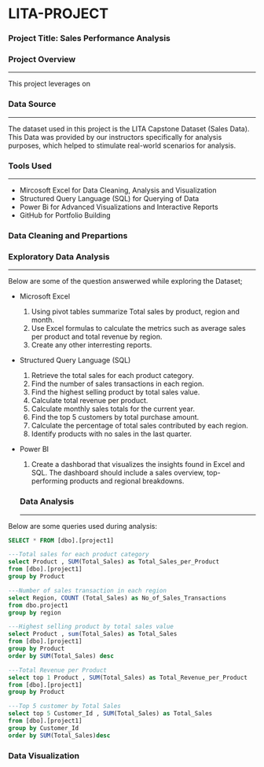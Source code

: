 # LITA-PROJECT

### Project Title: Sales Performance Analysis

### Project Overview
---
This project leverages on 

### Data Source
---
The dataset used in this project is the LITA Capstone Dataset (Sales Data). This Data was provided by our instructors specifically for analysis purposes, which helped to stimulate real-world scenarios for analysis.

### Tools Used
---
- Mircosoft Excel for Data Cleaning, Analysis and Visualization
- Structured Query Language (SQL) for Querying of Data
- Power Bi for Advanced Visualizations and Interactive Reports
- GitHub for Portfolio Building

 ### Data Cleaning and Prepartions

  ### Exploratory Data Analysis
  ---
  Below are some of the question answerwed while exploring the Dataset;
- Microsoft Excel
    1. Using pivot tables summarize Total sales by product, region and month.
    2. Use Excel formulas to calculate the metrics such as average sales per product and total revenue by region.
    3. Create any other interresting reports.

- Structured Query Language (SQL)
   1. Retrieve the total sales for each product category.
   2. Find the number of sales transactions in each region.
   3. Find the highest selling product by total sales value.
   4. Calculate total revenue per product.
   5. Calculate monthly sales totals for the current year.
   6. Find the top 5 customers by total purchase amount.
   7. Calculate the percentage of total sales contributed by each region.
   8. Identify products with no sales in the last quarter.

- Power BI
  1. Create a dashborad that visualizes the insights found in Excel and SQL. The dashboard should include a sales overview, top-performing products and regional breakdowns.
 
  ### Data Analysis
  ---
 Below are some queries used during analysis: 
```SQL
SELECT * FROM [dbo].[project1] 

---Total sales for each product category 
select Product , SUM(Total_Sales) as Total_Sales_per_Product
from [dbo].[project1]
group by Product

---Number of sales transaction in each region
select Region, COUNT (Total_Sales) as No_of_Sales_Transactions
from dbo.project1
group by region

---Highest selling product by total sales value
select Product , sum(Total_Sales) as Total_Sales
from [dbo].[project1]
group by Product
order by SUM(Total_Sales) desc

---Total Revenue per Product
select top 1 Product , SUM(Total_Sales) as Total_Revenue_per_Product
from [dbo].[project1]
group by Product

---Top 5 customer by Total Sales
select top 5 Customer_Id , SUM(Total_Sales) as Total_Sales
from [dbo].[project1]
group by Customer_Id
order by SUM(Total_Sales)desc

```

### Data Visualization

  

  
   
